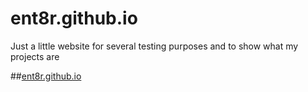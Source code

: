 # ent8r.github.io
Just a little website for several testing purposes and to show what my projects are


##[ent8r.github.io](https://ent8r.github.io "ENT8R's Homepage")
